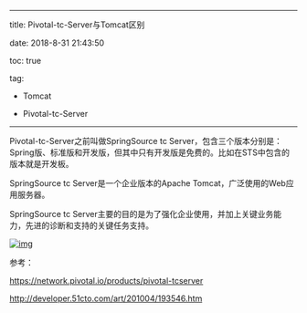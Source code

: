 ----------
title: Pivotal-tc-Server与Tomcat区别

date: 2018-8-31 21:43:50

toc: true

tag: 

- Tomcat

- Pivotal-tc-Server

----------

 Pivotal-tc-Server之前叫做SpringSource tc Server，包含三个版本分别是：Spring版、标准版和开发版，但其中只有开发版是免费的。比如在STS中包含的版本就是开发板。

SpringSource tc Server是一个企业版本的Apache Tomcat，广泛使用的Web应用服务器。

SpringSource tc Server主要的目的是为了强化企业使用，并加上关键业务能力，先进的诊断和支持的关键任务支持。

[![img](https://images2015.cnblogs.com/blog/417876/201706/417876-20170627033807883-1874599378.png)](https://images2015.cnblogs.com/blog/417876/201706/417876-20170627033807883-1874599378.png)

参考：

<https://network.pivotal.io/products/pivotal-tcserver>

<http://developer.51cto.com/art/201004/193546.htm>